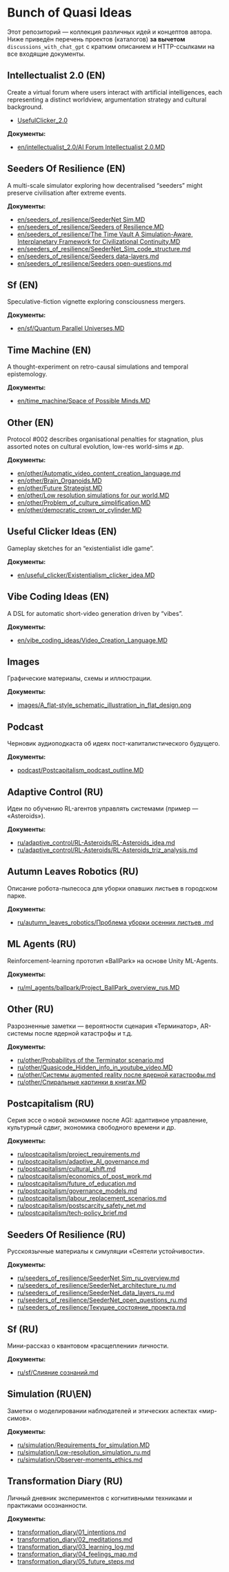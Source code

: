 # Bunch of Quasi Ideas

Этот репозиторий — коллекция различных идей и концептов автора. Ниже приведён перечень проектов (каталогов) **за вычетом** `discussions_with_chat_gpt` с кратким описанием и HTTP-ссылками на все входящие документы.

## Intellectualist 2.0 (EN)

Create a virtual forum where users interact with artificial intelligences, each representing a distinct worldview, argumentation strategy and cultural background.

- [UsefulClicker_2.0](https://github.com/QuasiIdeas/BunchOfQuasiIdeas/tree/main/en/useful_clicker/UsefulClicker_2.0)

**Документы:**
- [en/intellectualist_2.0/AI Forum Intellectualist 2.0.MD](https://github.com/QuasiIdeas/BunchOfQuasiIdeas/blob/main/en/intellectualist_2.0/AI%20Forum%20Intellectualist%202.0.MD)

## Seeders Of Resilience (EN)

A multi-scale simulator exploring how decentralised “seeders” might preserve civilisation after extreme events.

**Документы:**
- [en/seeders_of_resilience/SeederNet Sim.MD](https://github.com/QuasiIdeas/BunchOfQuasiIdeas/blob/main/en/seeders_of_resilience/SeederNet%20Sim.MD)  
- [en/seeders_of_resilience/Seeders of Resilience.MD](https://github.com/QuasiIdeas/BunchOfQuasiIdeas/blob/main/en/seeders_of_resilience/Seeders%20of%20Resilience.MD)  
- [en/seeders_of_resilience/The Time Vault A Simulation-Aware, Interplanetary Framework for Civilizational Continuity.MD](https://github.com/QuasiIdeas/BunchOfQuasiIdeas/blob/main/en/seeders_of_resilience/The%20Time%20Vault%20A%20Simulation-Aware,%20Interplanetary%20Framework%20for%20Civilizational%20Continuity.MD)  
- [en/seeders_of_resilience/SeederNet_Sim_code_structure.md](https://github.com/QuasiIdeas/BunchOfQuasiIdeas/blob/main/en/seeders_of_resilience/SeederNet_Sim_code_structure.md)  
- [en/seeders_of_resilience/Seeders data-layers.md](https://github.com/QuasiIdeas/BunchOfQuasiIdeas/blob/main/en/seeders_of_resilience/Seeders%20data-layers.md)  
- [en/seeders_of_resilience/Seeders open-questions.md](https://github.com/QuasiIdeas/BunchOfQuasiIdeas/blob/main/en/seeders_of_resilience/Seeders%20open-questions.md)

## Sf (EN)

Speculative-fiction vignette exploring consciousness mergers.

**Документы:**
- [en/sf/Quantum Parallel Universes.MD](https://github.com/QuasiIdeas/BunchOfQuasiIdeas/blob/main/en/sf/Quantum%20Parallel%20Universes.MD)

## Time Machine (EN)

A thought-experiment on retro-causal simulations and temporal epistemology.

**Документы:**
- [en/time_machine/Space of Possible Minds.MD](https://github.com/QuasiIdeas/BunchOfQuasiIdeas/blob/main/en/time_machine/Space%20of%20Possible%20Minds.MD)

## Other (EN)

Protocol #002 describes organisational penalties for stagnation, plus assorted notes on cultural evolution, low-res world-sims и др.

**Документы:**
- [en/other/Automatic_video_content_creation_language.md](https://github.com/QuasiIdeas/BunchOfQuasiIdeas/blob/main/en/other/Automatic_video_content_creation_language.md)  
- [en/other/Brain_Organoids.MD](https://github.com/QuasiIdeas/BunchOfQuasiIdeas/blob/main/en/other/Brain_Organoids.MD)  
- [en/other/Future Strategist.MD](https://github.com/QuasiIdeas/BunchOfQuasiIdeas/blob/main/en/other/Future%20Strategist.MD)  
- [en/other/Low resolution simulations for our world.MD](https://github.com/QuasiIdeas/BunchOfQuasiIdeas/blob/main/en/other/Low%20resolution%20simulations%20for%20our%20world.MD)  
- [en/other/Problem_of_culture_simplification.MD](https://github.com/QuasiIdeas/BunchOfQuasiIdeas/blob/main/en/other/Problem_of_culture_simplification.MD)  
- [en/other/democratic_crown_or_cylinder.MD](https://github.com/QuasiIdeas/BunchOfQuasiIdeas/blob/main/en/other/democratic_crown_or_cylinder.MD)


## Useful Clicker Ideas (EN)

Gameplay sketches for an “existentialist idle game”.

**Документы:**
- [en/useful_clicker/Existentialism_clicker_idea.MD](https://github.com/QuasiIdeas/BunchOfQuasiIdeas/blob/main/en/useful_clicker/Existentialism_clicker_idea.MD)

## Vibe Coding Ideas (EN)

A DSL for automatic short-video generation driven by “vibes”.

**Документы:**
- [en/vibe_coding_ideas/Video_Creation_Language.MD](https://github.com/QuasiIdeas/BunchOfQuasiIdeas/blob/main/en/vibe_coding_ideas/Video_Creation_Language.MD)

## Images

Графические материалы, схемы и иллюстрации.

**Документы:**
- [images/A_flat-style_schematic_illustration_in_flat_design.png](https://github.com/QuasiIdeas/BunchOfQuasiIdeas/blob/main/images/A_flat-style_schematic_illustration_in_flat_design.png)

## Podcast

Черновик аудио­подкаста об идеях пост-капиталистического будущего.

**Документы:**
- [podcast/Postcapitalism_podcast_outline.MD](https://github.com/QuasiIdeas/BunchOfQuasiIdeas/blob/main/podcast/Postcapitalism_podcast_outline.MD)

## Adaptive Control (RU)

Идеи по обучению RL-агентов управлять системами (пример — «Asteroids»).

**Документы:**
- [ru/adaptive_control/RL-Asteroids/RL-Asteroids_idea.md](https://github.com/QuasiIdeas/BunchOfQuasiIdeas/blob/main/ru/adaptive_control/RL-Asteroids/RL-Asteroids_idea.md)  
- [ru/adaptive_control/RL-Asteroids/RL-Asteroids_triz_analysis.md](https://github.com/QuasiIdeas/BunchOfQuasiIdeas/blob/main/ru/adaptive_control/RL-Asteroids/RL-Asteroids_triz_analysis.md)

## Autumn Leaves Robotics (RU)

Описание робота-пылесоса для уборки опавших листьев в городском парке.

**Документы:**
- [ru/autumn_leaves_robotics/Проблема уборки осенних листьев .md](https://github.com/QuasiIdeas/BunchOfQuasiIdeas/blob/main/ru/autumn_leaves_robotics/Проблема%20уборки%20осенних%20листьев%20.md)

## ML Agents (RU)

Reinforcement-learning прототип «BallPark» на основе Unity ML-Agents.

**Документы:**
- [ru/ml_agents/ballpark/Project_BallPark_overview_rus.MD](https://github.com/QuasiIdeas/BunchOfQuasiIdeas/blob/main/ru/ml_agents/ballpark/Project_BallPark_overview_rus.MD)

## Other (RU)

Разрозненные заметки — вероятности сценария «Терминатор», AR-системы после ядерной катастрофы и т.д.

**Документы:**
- [ru/other/Probabilitys of the Terminator scenario.md](https://github.com/QuasiIdeas/BunchOfQuasiIdeas/blob/main/ru/other/Probabilitys%20of%20the%20Terminator%20scenario.md)  
- [ru/other/Quasicode_Hidden_info_in_youtube_video.MD](https://github.com/QuasiIdeas/BunchOfQuasiIdeas/blob/main/ru/other/Quasicode_Hidden_info_in_youtube_video.MD)  
- [ru/other/Системы augmented reality после ядерной катастрофы.md](https://github.com/QuasiIdeas/BunchOfQuasiIdeas/blob/main/ru/other/Системы%20augmented%20reality%20после%20ядерной%20катастрофы.md)  
- [ru/other/Спиральные картинки в книгах.MD](https://github.com/QuasiIdeas/BunchOfQuasiIdeas/blob/main/ru/other/Спиральные%20картинки%20в%20книгах.MD)

## Postcapitalism (RU)

Серия эссе о новой экономике после AGI: адаптивное управление, культурный сдвиг, экономика свободного времени и др.

**Документы:**
- [ru/postcapitalism/project_requirements.md](https://github.com/QuasiIdeas/BunchOfQuasiIdeas/blob/main/ru/postcapitalism/project_requirements.md)  
- [ru/postcapitalism/adaptive_AI_governance.md](https://github.com/QuasiIdeas/BunchOfQuasiIdeas/blob/main/ru/postcapitalism/adaptive_AI_governance.md)  
- [ru/postcapitalism/cultural_shift.md](https://github.com/QuasiIdeas/BunchOfQuasiIdeas/blob/main/ru/postcapitalism/cultural_shift.md)  
- [ru/postcapitalism/economics_of_post_work.md](https://github.com/QuasiIdeas/BunchOfQuasiIdeas/blob/main/ru/postcapitalism/economics_of_post_work.md)  
- [ru/postcapitalism/future_of_education.md](https://github.com/QuasiIdeas/BunchOfQuasiIdeas/blob/main/ru/postcapitalism/future_of_education.md)  
- [ru/postcapitalism/governance_models.md](https://github.com/QuasiIdeas/BunchOfQuasiIdeas/blob/main/ru/postcapitalism/governance_models.md)  
- [ru/postcapitalism/labour_replacement_scenarios.md](https://github.com/QuasiIdeas/BunchOfQuasiIdeas/blob/main/ru/postcapitalism/labour_replacement_scenarios.md)  
- [ru/postcapitalism/postscarcity_safety_net.md](https://github.com/QuasiIdeas/BunchOfQuasiIdeas/blob/main/ru/postcapitalism/postscarcity_safety_net.md)  
- [ru/postcapitalism/tech-policy_brief.md](https://github.com/QuasiIdeas/BunchOfQuasiIdeas/blob/main/ru/postcapitalism/tech-policy_brief.md)

## Seeders Of Resilience (RU)

Русскоязычные материалы к симуляции «Сеятели устойчивости».

**Документы:**
- [ru/seeders_of_resilience/SeederNet Sim_ru_overview.md](https://github.com/QuasiIdeas/BunchOfQuasiIdeas/blob/main/ru/seeders_of_resilience/SeederNet%20Sim_ru_overview.md)  
- [ru/seeders_of_resilience/SeederNet_architecture_ru.md](https://github.com/QuasiIdeas/BunchOfQuasiIdeas/blob/main/ru/seeders_of_resilience/SeederNet_architecture_ru.md)  
- [ru/seeders_of_resilience/SeederNet_data_layers_ru.md](https://github.com/QuasiIdeas/BunchOfQuasiIdeas/blob/main/ru/seeders_of_resilience/SeederNet_data_layers_ru.md)  
- [ru/seeders_of_resilience/SeederNet_open_questions_ru.md](https://github.com/QuasiIdeas/BunchOfQuasiIdeas/blob/main/ru/seeders_of_resilience/SeederNet_open_questions_ru.md)  
- [ru/seeders_of_resilience/Текущее_состояние_проекта.md](https://github.com/QuasiIdeas/BunchOfQuasiIdeas/blob/main/ru/seeders_of_resilience/Текущее_состояние_проекта.md)

## Sf (RU)

Мини-рассказ о квантовом «расщеплении» личности.

**Документы:**
- [ru/sf/Слияние сознаний.md](https://github.com/QuasiIdeas/BunchOfQuasiIdeas/blob/main/ru/sf/Слияние%20сознаний.md)

## Simulation (RU\EN)

Заметки о моделировании наблюдателей и этических аспектах «мир-симов».

**Документы:**
- [ru/simulation/Requirements_for_simulation.MD](https://github.com/QuasiIdeas/BunchOfQuasiIdeas/blob/main/ru/simulation/Requirements_for_simulation.MD)
- [ru/simulation/Low-resolution_simulation_ru.md](https://github.com/QuasiIdeas/BunchOfQuasiIdeas/blob/main/ru/simulation/Low-resolution_simulation_ru.md)  
- [ru/simulation/Observer-moments_ethics.md](https://github.com/QuasiIdeas/BunchOfQuasiIdeas/blob/main/ru/simulation/Observer-moments_ethics.md)

## Transformation Diary (RU)

Личный дневник экспериментов с когнитивными техниками и практиками осознанности.

**Документы:**
- [transformation_diary/01_intentions.md](https://github.com/QuasiIdeas/BunchOfQuasiIdeas/blob/main/transformation_diary/01_intentions.md)  
- [transformation_diary/02_meditations.md](https://github.com/QuasiIdeas/BunchOfQuasiIdeas/blob/main/transformation_diary/02_meditations.md)  
- [transformation_diary/03_learning_log.md](https://github.com/QuasiIdeas/BunchOfQuasiIdeas/blob/main/transformation_diary/03_learning_log.md)  
- [transformation_diary/04_feelings_map.md](https://github.com/QuasiIdeas/BunchOfQuasiIdeas/blob/main/transformation_diary/04_feelings_map.md)  
- [transformation_diary/05_future_steps.md](https://github.com/QuasiIdeas/BunchOfQuasiIdeas/blob/main/transformation_diary/05_future_steps.md)
